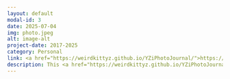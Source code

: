 ```yaml
---
layout: default
modal-id: 3
date: 2025-07-04
img: photo.jpeg
alt: image-alt
project-date: 2017-2025
category: Personal
link: <a href="https://weirdkittyz.github.io/YZiPhotoJournal/">https://weirdkittyz.github.io/YZiPhotoJournal/</a>
description: This <a href="https://weirdkittyz.github.io/YZiPhotoJournal/">website</a> is my photo journal.
---
```


